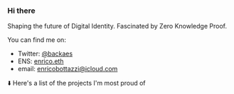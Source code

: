 ### Hi there

Shaping the future of Digital Identity. Fascinated by Zero Knowledge Proof.

You can find me on: 

- Twitter: [@backaes](https://twitter.com/backaes)
- ENS: [enrico.eth](https://enrico.eth.xyz/)
- email: enricobottazzi@icloud.com

⬇️ Here's a list of the projects I'm most proud of
